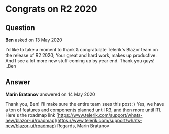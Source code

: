 # Congrats on R2 2020

## Question

**Ben** asked on 13 May 2020

I'd like to take a moment to thank & congratulate Telerik's Blazor team on the release of R2 2020; Your great and hard work, makes up productive. And I see a lot more new stuff coming up by year end. Thank you guys! ..Ben

## Answer

**Marin Bratanov** answered on 14 May 2020

Thank you, Ben! I'll make sure the entire team sees this post :) Yes, we have a ton of features and components planned until R3, and then more until R1. Here's the roadmap link [https://www.telerik.com/support/whats-new/blazor-ui/roadmap](https://www.telerik.com/support/whats-new/blazor-ui/roadmap) Regards, Marin Bratanov
